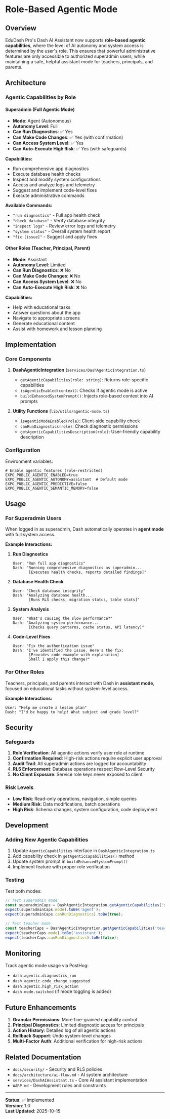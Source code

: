 # Role-Based Agentic Mode

## Overview

EduDash Pro's Dash AI Assistant now supports **role-based agentic capabilities**, where the level of AI autonomy and system access is determined by the user's role. This ensures that powerful administrative features are only accessible to authorized superadmin users, while maintaining a safe, helpful assistant mode for teachers, principals, and parents.

## Architecture

### Agentic Capabilities by Role

#### Superadmin (Full Agentic Mode)
- **Mode**: Agent (Autonomous)
- **Autonomy Level**: Full
- **Can Run Diagnostics**: ✅ Yes
- **Can Make Code Changes**: ✅ Yes (with confirmation)
- **Can Access System Level**: ✅ Yes
- **Can Auto-Execute High Risk**: ✅ Yes (with safeguards)

**Capabilities:**
- Run comprehensive app diagnostics
- Execute database health checks
- Inspect and modify system configurations
- Access and analyze logs and telemetry
- Suggest and implement code-level fixes
- Execute administrative commands

**Available Commands:**
- `"run diagnostics"` - Full app health check
- `"check database"` - Verify database integrity
- `"inspect logs"` - Review error logs and telemetry
- `"system status"` - Overall system health report
- `"fix [issue]"` - Suggest and apply fixes

#### Other Roles (Teacher, Principal, Parent)
- **Mode**: Assistant
- **Autonomy Level**: Limited
- **Can Run Diagnostics**: ❌ No
- **Can Make Code Changes**: ❌ No
- **Can Access System Level**: ❌ No
- **Can Auto-Execute High Risk**: ❌ No

**Capabilities:**
- Help with educational tasks
- Answer questions about the app
- Navigate to appropriate screens
- Generate educational content
- Assist with homework and lesson planning

## Implementation

### Core Components

1. **DashAgenticIntegration** (`services/DashAgenticIntegration.ts`)
   - `getAgenticCapabilities(role: string)`: Returns role-specific capabilities
   - `isAgenticEnabled(context)`: Checks if agentic mode is active
   - `buildEnhancedSystemPrompt()`: Injects role-based context into AI prompts

2. **Utility Functions** (`lib/utils/agentic-mode.ts`)
   - `isAgenticModeEnabled(role)`: Client-side capability check
   - `canRunDiagnostics(role)`: Check diagnostic permissions
   - `getAgenticCapabilitiesDescription(role)`: User-friendly capability description

### Configuration

Environment variables:
```env
# Enable agentic features (role-restricted)
EXPO_PUBLIC_AGENTIC_ENABLED=true
EXPO_PUBLIC_AGENTIC_AUTONOMY=assistant  # Default mode
EXPO_PUBLIC_AGENTIC_PREDICTIVE=false
EXPO_PUBLIC_AGENTIC_SEMANTIC_MEMORY=false
```

## Usage

### For Superadmin Users

When logged in as superadmin, Dash automatically operates in **agent mode** with full system access.

**Example Interactions:**

1. **Run Diagnostics**
   ```
   User: "Run full app diagnostics"
   Dash: "Running comprehensive diagnostics as superadmin...
          [Executes health checks, reports detailed findings]"
   ```

2. **Database Health Check**
   ```
   User: "Check database integrity"
   Dash: "Analyzing database health...
          [Runs RLS checks, migration status, table stats]"
   ```

3. **System Analysis**
   ```
   User: "What's causing the slow performance?"
   Dash: "Analyzing system performance...
          [Checks query patterns, cache status, API latency]"
   ```

4. **Code-Level Fixes**
   ```
   User: "Fix the authentication issue"
   Dash: "I've identified the issue. Here's the fix:
          [Provides code example with explanation]
          Shall I apply this change?"
   ```

### For Other Roles

Teachers, principals, and parents interact with Dash in **assistant mode**, focused on educational tasks without system-level access.

**Example Interactions:**
```
User: "Help me create a lesson plan"
Dash: "I'd be happy to help! What subject and grade level?"
```

## Security

### Safeguards

1. **Role Verification**: All agentic actions verify user role at runtime
2. **Confirmation Required**: High-risk actions require explicit user approval
3. **Audit Trail**: All superadmin actions are logged for accountability
4. **RLS Enforcement**: Database operations respect Row-Level Security
5. **No Client Exposure**: Service role keys never exposed to client

### Risk Levels

- **Low Risk**: Read-only operations, navigation, simple queries
- **Medium Risk**: Data modifications, batch operations
- **High Risk**: Schema changes, system configuration, code deployment

## Development

### Adding New Agentic Capabilities

1. Update `AgenticCapabilities` interface in `DashAgenticIntegration.ts`
2. Add capability check in `getAgenticCapabilities()` method
3. Update system prompt in `buildEnhancedSystemPrompt()`
4. Implement feature with proper role verification

### Testing

Test both modes:

```typescript
// Test superadmin mode
const superadminCaps = DashAgenticIntegration.getAgenticCapabilities('superadmin');
expect(superadminCaps.mode).toBe('agent');
expect(superadminCaps.canRunDiagnostics).toBe(true);

// Test teacher mode
const teacherCaps = DashAgenticIntegration.getAgenticCapabilities('teacher');
expect(teacherCaps.mode).toBe('assistant');
expect(teacherCaps.canRunDiagnostics).toBe(false);
```

## Monitoring

Track agentic mode usage via PostHog:
- `dash.agentic.diagnostics_run`
- `dash.agentic.code_change_suggested`
- `dash.agentic.high_risk_action`
- `dash.mode.switched` (if mode toggling is added)

## Future Enhancements

1. **Granular Permissions**: More fine-grained capability control
2. **Principal Diagnostics**: Limited diagnostic access for principals
3. **Action History**: Detailed log of all agentic actions
4. **Rollback Support**: Undo system-level changes
5. **Multi-Factor Auth**: Additional verification for high-risk actions

## Related Documentation

- `docs/security/` - Security and RLS policies
- `docs/architecture/ai-flow.md` - AI system architecture
- `services/DashAIAssistant.ts` - Core AI assistant implementation
- `WARP.md` - Development rules and constraints

---

**Status**: ✅ Implemented  
**Version**: 1.0  
**Last Updated**: 2025-10-15

